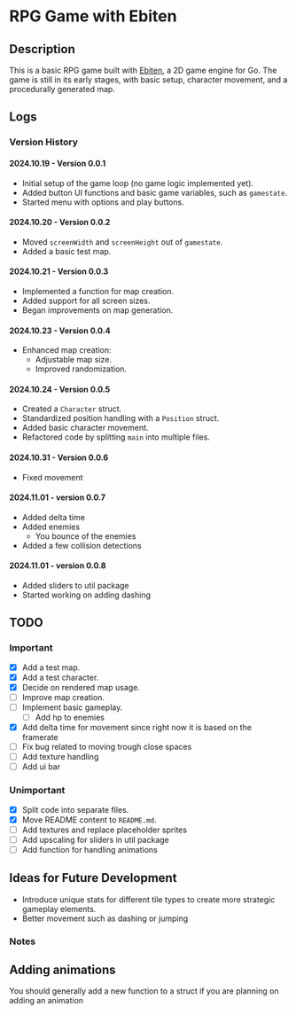 # RPG Game with Ebiten

## Description

This is a basic RPG game built with [Ebiten](https://ebitengine.org/), a 2D game engine for Go. The game is still in its early stages, with basic setup, character movement, and a procedurally generated map. 

## Logs

### Version History

#### 2024.10.19 - Version 0.0.1
- Initial setup of the game loop (no game logic implemented yet).
- Added button UI functions and basic game variables, such as `gamestate`.
- Started menu with options and play buttons.

#### 2024.10.20 - Version 0.0.2
- Moved `screenWidth` and `screenHeight` out of `gamestate`.
- Added a basic test map.

#### 2024.10.21 - Version 0.0.3
- Implemented a function for map creation.
- Added support for all screen sizes.
- Began improvements on map generation.

#### 2024.10.23 - Version 0.0.4
- Enhanced map creation:
  - Adjustable map size.
  - Improved randomization.

#### 2024.10.24 - Version 0.0.5
- Created a `Character` struct.
- Standardized position handling with a `Position` struct.
- Added basic character movement.
- Refactored code by splitting `main` into multiple files.

#### 2024.10.31 - Version 0.0.6
- Fixed movement

#### 2024.11.01 - version 0.0.7
- Added delta time
- Added enemies
  - You bounce of the enemies
- Added a few collision detections

#### 2024.11.01 - version 0.0.8
- Added sliders to util package
- Started working on adding dashing 

## TODO

### Important
- [x] Add a test map.
- [x] Add a test character.
- [x] Decide on rendered map usage.
- [ ] Improve map creation.
- [ ] Implement basic gameplay.
  - [ ] Add hp to enemies 
- [x] Add delta time for movement since right now it is based on the framerate
- [ ] Fix bug related to moving trough close spaces
- [ ] Add texture handling
- [ ] Add ui bar 

### Unimportant
- [x] Split code into separate files.
- [x] Move README content to `README.md`.
- [ ] Add textures and replace placeholder sprites
- [ ] Add upscaling for sliders in util package
- [ ] Add function for handling animations

## Ideas for Future Development

- Introduce unique stats for different tile types to create more strategic gameplay elements.
- Better movement such as dashing or jumping

### Notes

## Adding animations

You should generally add a new function to a struct if you are planning on adding an animation